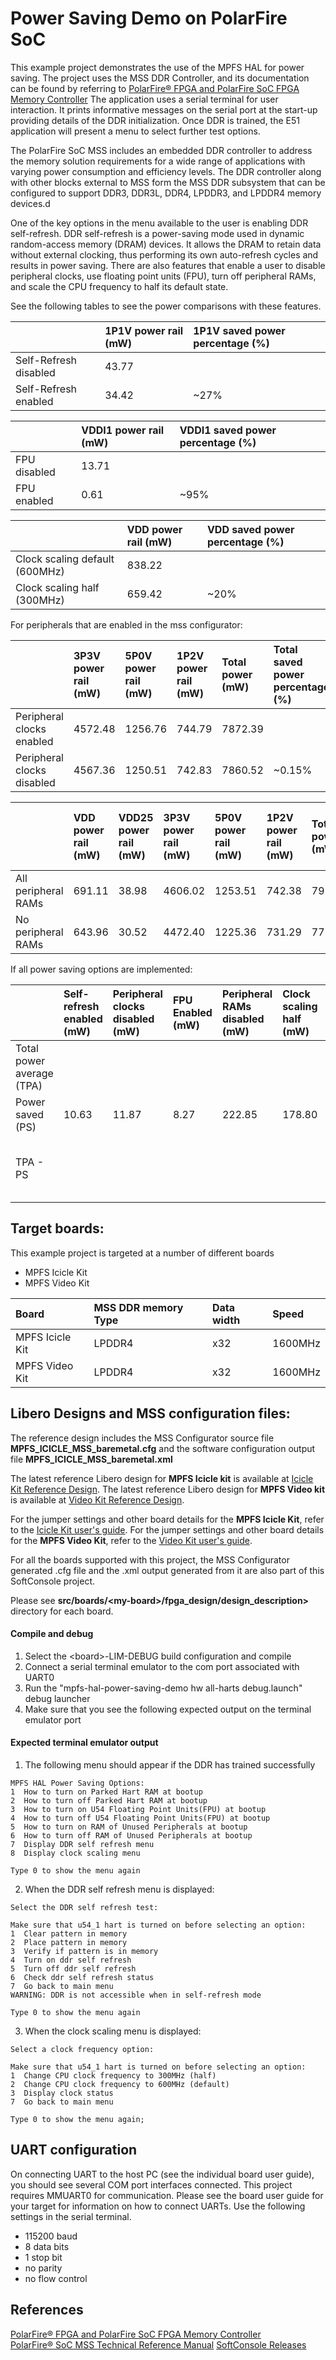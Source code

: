 # Power Saving Demo on PolarFire SoC

This example project demonstrates the use of the MPFS HAL for power saving.
The project uses the MSS DDR Controller, and its documentation can be found by
referring to [PolarFire® FPGA and PolarFire SoC FPGA Memory Controller](https://onlinedocs.microchip.com/pr/GUID-FF8061A7-7A15-470F-A6F5-E733C24D85F0-en-US-1/index.html) 
The application uses a serial terminal for user interaction. It prints
informative messages on the serial port at the start-up providing details of
the DDR initialization. Once DDR is trained, the E51 application will present a
menu to select further test options.

The PolarFire SoC MSS includes an embedded DDR controller to address the memory
solution requirements for a wide range of applications with varying power
consumption and efficiency levels. The DDR controller along with other blocks
external to MSS form the MSS DDR subsystem that can be configured to support
DDR3, DDR3L, DDR4, LPDDR3, and LPDDR4 memory devices.d

One of the key options in the menu available to the user is enabling DDR
self-refresh. DDR self-refresh is a power-saving mode used in dynamic
random-access memory (DRAM) devices. It allows the DRAM to retain data without
external clocking, thus performing its own auto-refresh cycles and results in
power saving. There are also features that enable a user to disable peripheral
clocks, use floating point units (FPU), turn off peripheral RAMs, and scale the
CPU frequency to half its default state.

See the following tables to see the power comparisons with these features.

|| 1P1V power rail (mW) | 1P1V saved power percentage (%)|
|:-|:-|:-|
| Self-Refresh disabled | 43.77  |        |
| Self-Refresh enabled  | 34.42  |  ~27%  |

|| VDDI1 power rail (mW) | VDDI1 saved power percentage (%) |
|:-|:-|:-|
| FPU disabled      | 13.71    |        |
| FPU enabled       | 0.61     |  ~95%  |

|| VDD power rail (mW) | VDD saved power percentage (%) |
|:-|:-|:-|
| Clock scaling default (600MHz)      | 838.22    |        |
| Clock scaling half (300MHz)         | 659.42    |  ~20%  |

For peripherals that are enabled in the mss configurator:

|| 3P3V power rail (mW) | 5P0V power rail (mW) | 1P2V power rail (mW) | Total power (mW) | Total saved power percentage (%) |
|:-|:-|:-|:-|:-|:-|
| Peripheral clocks enabled  |  4572.48  |  1256.76  |  744.79  |  7872.39  |        |
| Peripheral clocks disabled |  4567.36  |  1250.51  |  742.83  |  7860.52  | ~0.15% |

|| VDD power rail (mW) | VDD25 power rail (mW) | 3P3V power rail (mW) | 5P0V power rail (mW) | 1P2V power rail (mW) | Total power (mW) | Total saved power percentage (%) |
|:-|:-|:-|:-|:-|:-|:-|:-|
| All peripheral RAMs | 691.11 | 38.98 | 4606.02 | 1253.51 | 742.38 | 7954.69 |     |
| No peripheral RAMs  | 643.96 | 30.52 | 4472.40 | 1225.36 | 731.29 | 7725.84 | ~3% |

If all power saving options are implemented:

|| Self-refresh enabled (mW) | Peripheral clocks disabled (mW) | FPU Enabled (mW) | Peripheral RAMs disabled (mW) | Clock scaling half (mW) | Total power (mW) |
|:-|:-|:-|:-|:-|:-|:-|
| Total power average (TPA) |       |       |      |        |        | 7917.80 |
| Power saved (PS)          | 10.63 | 11.87 | 8.27 | 222.85 | 178.80 | 432.42  |
| TPA - PS                  |       |       |      |        |        | 7485.38 (~5% power saved in total) |


## Target boards:

This example project is targeted at a number of different boards
 - MPFS Icicle Kit
 - MPFS Video Kit

| Board                     | MSS DDR memory Type| Data width | Speed       |
| :-------------            | :----------  | :----------  |:----------  |
|  MPFS Icicle Kit          | LPDDR4       |  x32         |  1600MHz    |
|  MPFS Video Kit           | LPDDR4       |  x32         |  1600MHz    |

## Libero Designs and MSS configuration files:

The reference design includes the MSS Configurator source file **MPFS_ICICLE_MSS_baremetal.cfg**
and the software configuration output file **MPFS_ICICLE_MSS_baremetal.xml**

The latest reference Libero design for **MPFS Icicle kit** is available at [Icicle Kit Reference Design](https://mi-v-ecosystem.github.io/redirects/repo-icicle-kit-reference-design).
The latest reference Libero design for **MPFS Video kit** is available at [Video Kit Reference Design](https://mi-v-ecosystem.github.io/redirects/repo-sev-kit-reference-design).

For the jumper settings and other board details for the **MPFS Icicle Kit**, refer to the [Icicle Kit user's guide](https://mi-v-ecosystem.github.io/redirects/updating-icicle-kit_updating-icicle-kit-design-and-linux).
For the jumper settings and other board details for the **MPFS Video Kit**, refer to the [Video Kit user's guide](https://mi-v-ecosystem.github.io/redirects/boards-mpfs-sev-kit-sev-kit-user-guide).

For all the boards supported with this project, the MSS Configurator generated
.cfg file and the .xml output generated from it are also part of this
SoftConsole project.

Please see **src/boards/\<my-board>/fpga_design/design_description>** directory
for each board.

#### Compile and debug

1. Select the \<board>-LIM-DEBUG build configuration and compile
2. Connect a serial terminal emulator to the com port associated with UART0
3. Run the "mpfs-hal-power-saving-demo hw all-harts debug.launch" debug launcher
4. Make sure that you see the following expected output on the terminal emulator port

#### Expected terminal emulator output

1. The following menu should appear if the DDR has trained successfully

  ```
  MPFS HAL Power Saving Options:
  1  How to turn on Parked Hart RAM at bootup
  2  How to turn off Parked Hart RAM at bootup
  3  How to turn on U54 Floating Point Units(FPU) at bootup
  4  How to turn off U54 Floating Point Units(FPU) at bootup
  5  How to turn on RAM of Unused Peripherals at bootup
  6  How to turn off RAM of Unused Peripherals at bootup
  7  Display DDR self refresh menu
  8  Display clock scaling menu

  Type 0 to show the menu again
  ```

2. When the DDR self refresh menu is displayed:

  ```
  Select the DDR self refresh test:

  Make sure that u54_1 hart is turned on before selecting an option:
  1  Clear pattern in memory
  2  Place pattern in memory
  3  Verify if pattern is in memory
  4  Turn on ddr self refresh
  5  Turn off ddr self refresh
  6  Check ddr self refresh status
  7  Go back to main menu
  WARNING: DDR is not accessible when in self-refresh mode

  Type 0 to show the menu again
  ```

3. When the clock scaling menu is displayed:

  ```
  Select a clock frequency option:

  Make sure that u54_1 hart is turned on before selecting an option:
  1  Change CPU clock frequency to 300MHz (half)
  2  Change CPU clock frequency to 600MHz (default)
  3  Display clock status
  7  Go back to main menu

  Type 0 to show the menu again;
  ```

## UART configuration

On connecting UART to the host PC (see the individual board user guide), you
should see several COM port interfaces connected. This project requires MMUART0
for communication. Please see the board user guide for your target for
information on how to connect UARTs. Use the following settings in the serial
terminal.

- 115200 baud
- 8 data bits
- 1 stop bit
- no parity
- no flow control

## References

[PolarFire® FPGA and PolarFire SoC FPGA Memory Controller](https://onlinedocs.microchip.com/pr/GUID-FF8061A7-7A15-470F-A6F5-E733C24D85F0-en-US-1/index.html)  
[PolarFire® SoC MSS Technical Reference Manual](https://onlinedocs.microchip.com/pr/GUID-0E320577-28E6-4365-9BB8-9E1416A0A6E4-en-US-3/index.html)
[SoftConsole Releases](https://www.microchip.com/en-us/products/fpgas-and-plds/fpga-and-soc-design-tools/soc-fpga/softconsole#Download%20Software)